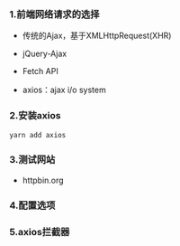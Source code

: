 ### 1.前端网络请求的选择

- 传统的Ajax，基于XMLHttpRequest(XHR)

- jQuery-Ajax
- Fetch API
- axios：ajax i/o system

### 2.安装axios

```js
yarn add axios
```

### 3.测试网站

- httpbin.org

### 4.配置选项

### 5.axios拦截器


